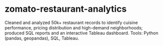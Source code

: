 # zomato-restaurant-analytics
Cleaned and analyzed 50k+ restaurant records to identify cuisine performance, pricing distribution and high-demand neighborhoods; produced SQL reports and an interactive Tableau dashboard. Tools: Python (pandas, geopandas), SQL, Tableau.
